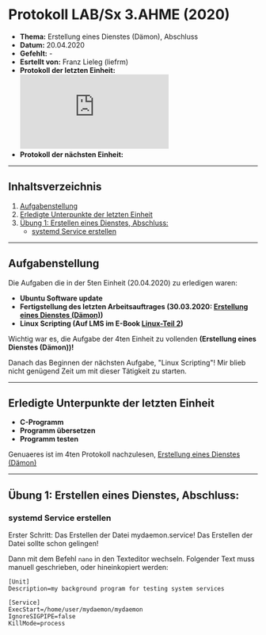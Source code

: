 # Protokoll LAB/Sx 3.AHME (2020)

* **Thema:** Erstellung eines Dienstes (Dämon), Abschluss 
* **Datum:** 20.04.2020
* **Gefehlt:** -
* **Esrtellt von:** Franz Lieleg (liefrm)
* **Protokoll der letzten Einheit:**![4tes Protokol](https://github.com/HTLMechatronics/m17-3ahme-la1-sx/blob/liefrm17/SxLab%20Protokolle/protokoll-4_liefrm17_2020-3-30.md)
* **Protokoll der nächsten Einheit:**

------------------------------------------------------------------------------------------------------------------------
## Inhaltsverzeichnis 

1) [Aufgabenstellung](#aufgabenstellung)
1) [Erledigte Unterpunkte der letzten Einheit](#erledigte-unterpunkte-der-letzten-einheit)
1) [Übung 1: Erstellen eines Dienstes, Abschluss:](#erstellen-eines-dienstes-abschluss)
    * [systemd Service erstellen](#systemd-service-erstellen)

---------------------------------------------------------------------------------------------------------------------------
## Aufgabenstellung

Die Aufgaben die in der 5ten Einheit (20.04.2020) zu erledigen waren:

   * **Ubuntu Software update**
   * **Fertigstellung des letzten Arbeitsauftrages (30.03.2020: [Erstellung eines Dienstes (Dämon)](https://github.com/HTLMechatronics/m17-3ahme-la1-sx/blob/liefrm17/SxLab%20Protokolle/protokoll-4_liefrm17_2020-3-30.md))**
   * **Linux Scripting (Auf LMS im E-Book [Linux-Teil 2](https://lms.at/dotlrn/classes/informatik/610437.3AHME_LA1SX.19_20/xolrn/9F2714A93B69A.symlink?resource_id=0-420357452&m=view#155470740))**

Wichtig war es, die Aufgabe der 4ten Einheit zu vollenden **(Erstellung eines Dienstes (Dämon))!**

Danach das Beginnen der nächsten Aufgabe, "Linux Scripting"! Mir blieb nicht genügend Zeit um mit dieser Tätigkeit zu starten.

------------------------------------------------------------------------------------------------------------------------------------
## Erledigte Unterpunkte der letzten Einheit

   * **C-Programm**
   * **Programm übersetzen**
   * **Programm testen**

Genuaeres ist im 4ten Protokoll nachzulesen, [Erstellung eines Dienstes (Dämon)](https://github.com/HTLMechatronics/m17-3ahme-la1-sx/blob/liefrm17/SxLab%20Protokolle/protokoll-4_liefrm17_2020-3-30.md)

-------------------------------------------------------------------------------------------------------------------------------------
## Übung 1: Erstellen eines Dienstes, Abschluss:

### systemd Service erstellen

Erster Schritt: Das Erstellen der Datei mydaemon.service! Das Erstellen der Datei sollte schon gelingen!

Dann mit dem Befehl ```nano``` in den Texteditor wechseln. Folgender Text muss manuell geschrieben, oder hineinkopiert werden:

```
[Unit]
Description=my background program for testing system services

[Service]
ExecStart=/home/user/mydaemon/mydaemon
IgnoreSIGPIPE=false
KillMode=process
```
